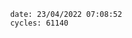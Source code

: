 

                date: 23/04/2022 07:08:52
                cycles: 61140

                         